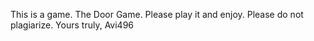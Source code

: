 This is a game. The Door Game. Please play it and enjoy. Please do not plagiarize. Yours truly, Avi496
